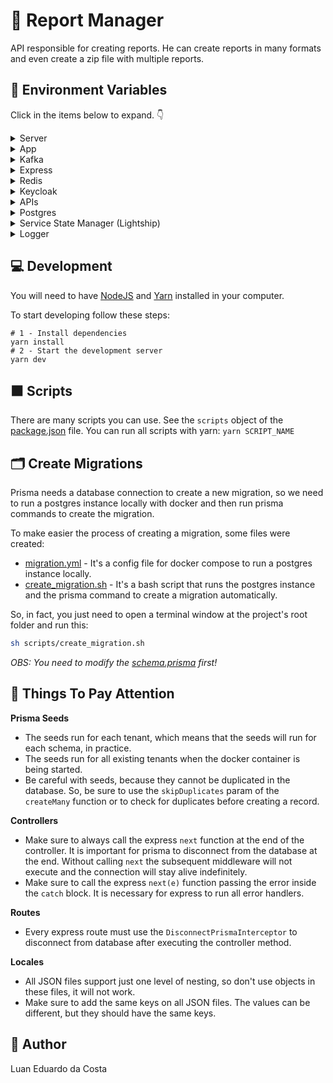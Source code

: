 # :page_with_curl: Report Manager

API responsible for creating reports. He can create reports in many formats and even create a zip file with multiple reports.

## :notebook_with_decorative_cover: Environment Variables

Click in the items below to expand. :point_down:

<details>
  <summary>Server</summary>

| Key         | Type    | Default Value | Env Var                    |
| ----------- | ------- | ------------- | -------------------------- |
| server.port | integer | 3791          | REPORT_MANAGER_SERVER_PORT |

</details>

<details>
  <summary>App</summary>

| Key                      | Type    | Default Value | Env Var                                 | Description                                                          |
| ------------------------ | ------- | ------------- | --------------------------------------- | -------------------------------------------------------------------- |
| app.report.expiration.ms | integer | 0             | REPORT_MANAGER_APP_REPORT_EXPIRATION_MS | Report file expiration in milliseconds. Use 0 to disable expiration. |
| app.report.path          | string  | /reports      | REPORT_MANAGER_APP_REPORT_PATH          | Report file path. Don't put a slash at the end.                      |

</details>

<details>
  <summary>Kafka</summary>

| Key                                         | Type    | Default Value               | Env Var                                                    |
| ------------------------------------------- | ------- | --------------------------- | ---------------------------------------------------------- |
| consumer.client.id                          | string  | ${HOSTNAME:-report-manager} | REPORT_MANAGER_CONSUMER_CLIENT_ID                          |
| consumer.group.id                           | string  | ${HOSTNAME:-report-manager} | REPORT_MANAGER_CONSUMER_GROUP_ID                           |
| consumer.metadata.broker.list               | string  | kafka:9092                  | REPORT_MANAGER_CONSUMER_METADATA_BROKER_LIST               |
| consumer.topic.metadata.refresh.interval.ms | integer | 30000                       | REPORT_MANAGER_CONSUMER_TOPIC_METADATA_REFRESH_INTERVAL_MS |
| topic.auto.offset.reset                     | string  | earliest                    | REPORT_MANAGER_TOPIC_AUTO_OFFSET_RESET                     |
| subscribe.topics.regex.tenants              | string  | ^.+dojot\.tenancy           | REPORT_MANAGER_SUBSCRIBE_TOPICS_REGEX_TENANTS              |

</details>

<details>
  <summary>Express</summary>

| Key                   | Type    | Default Value | Env Var                              |
| --------------------- | ------- | ------------- | ------------------------------------ |
| express.parsing.limit | integer | 256000        | REPORT_MANAGER_EXPRESS_PARSING_LIMIT |

</details>

<details>
  <summary>Redis</summary>

| Key        | Type    | Default Value        | Env Var                   |
| ---------- | ------- | -------------------- | ------------------------- |
| redis.host | string  | report-manager-redis | REPORT_MANAGER_REDIS_HOST |
| redis.port | integer | 6379                 | REPORT_MANAGER_REDIS_PORT |
| redis.db   | integer | 0                    | REPORT_MANAGER_REDIS_DB   |

</details>

<details>
  <summary>Keycloak</summary>

| Key                         | Type   | Default Value                            | Env Var                                    |
| --------------------------- | ------ | ---------------------------------------- | ------------------------------------------ |
| keycloak.url                | string | http://keycloak:8080                     | REPORT_MANAGER_KEYCLOAK_URL                |
| keycloak.tenants.url        | string | http://keycloak-proxy:8081/api/v1/tenant | REPORT_MANAGER_KEYCLOAK_TENANTS_URL        |
| keycloak.client.id          | string | dojot-report-manager                     | REPORT_MANAGER_KEYCLOAK_CLIENT_ID          |
| keycloak.client.secret.file | string | dojot-report-manager                     | REPORT_MANAGER_KEYCLOAK_CLIENT_SECRET_FILE |

</details>

<details>
  <summary>APIs</summary>

| Key            | Type   | Default Value                  | Env Var                       |
| -------------- | ------ | ------------------------------ | ----------------------------- |
| apis.retriever | string | http://influxdb-retriever:4000 | REPORT_MANAGER_APIS_RETRIEVER |
| apis.filemgmt  | string | http://file-mgmt:7000          | REPORT_MANAGER_APIS_FILEMGMT  |

</details>

<details>
  <summary>Postgres</summary>

| Key               | Type    | Default Value  | Env Var                          |
| ----------------- | ------- | -------------- | -------------------------------- |
| postgres.user     | string  | postgres       | REPORT_MANAGER_POSTGRES_USER     |
| postgres.password | string  | postgres       | REPORT_MANAGER_POSTGRES_PASSWORD |
| postgres.host     | string  | postgres       | REPORT_MANAGER_POSTGRES_HOST     |
| postgres.port     | integer | 5432           | REPORT_MANAGER_POSTGRES_PORT     |
| postgres.database | string  | report-manager | REPORT_MANAGER_POSTGRES_DATABASE |

</details>

<details>
  <summary>Service State Manager (Lightship)</summary>

These parameters are passed directly to the SDK ServiceStateManager. Check the [official repository](https://github.com/dojot/dojot-microservice-sdk-js) for more info on the values.

| Key                                 | Default Value | Valid Values | Environment variable                               |
| ----------------------------------- | ------------- | ------------ | -------------------------------------------------- |
| lightship.detect.kubernetes         | false         | boolean      | REPORT_MANAGER_LIGHTSHIP_DETECT_KUBERNETES         |
| lightship.graceful.shutdown.timeout | 60000         | number       | REPORT_MANAGER_LIGHTSHIP_GRACEFUL_SHUTDOWN_TIMEOUT |
| lightship.port                      | 9000          | number       | REPORT_MANAGER_LIGHTSHIP_PORT                      |
| lightship.shutdown.delay            | 5000          | number       | REPORT_MANAGER_LIGHTSHIP_SHUTDOWN_DELAY            |
| lightship.shutdown.handler.timeout  | 5000          | number       | REPORT_MANAGER_LIGHTSHIP_SHUTDOWN_HANDLER_TIMEOUT  |

</details>

<details>
  <summary>Logger</summary>

| Key            | Type   | Default Value | Env Var                       |
| -------------- | ------ | ------------- | ----------------------------- |
| logger.level   | string | debug         | REPORT_MANAGER_LOGGER_LEVEL   |
| logger.verbose | string | true          | REPORT_MANAGER_LOGGER_VERBOSE |

</details>

## :computer: Development

You will need to have [NodeJS](https://nodejs.org/en/) and [Yarn](https://yarnpkg.com/) installed in your computer.

To start developing follow these steps:

```shell
# 1 - Install dependencies
yarn install
# 2 - Start the development server
yarn dev
```

## :black_large_square: Scripts

There are many scripts you can use. See the `scripts` object of the [package.json](package.json) file. You can run all scripts with yarn: `yarn SCRIPT_NAME`

## :card_index_dividers: Create Migrations

Prisma needs a database connection to create a new migration, so we need to run a postgres instance locally with docker and then run prisma commands to create the migration.

To make easier the process of creating a migration, some files were created:

- [migration.yml](docker/migration.yml) - It's a config file for docker compose to run a postgres instance locally.
- [create_migration.sh](scripts/create_migration.sh) - It's a bash script that runs the postgres instance and the prisma command to create a migration automatically.

So, in fact, you just need to open a terminal window at the project's root folder and run this:

```bash
sh scripts/create_migration.sh
```

_OBS: You need to modify the [schema.prisma](prisma/schema.prisma) first!_

## :eyes: Things To Pay Attention

**Prisma Seeds**

- The seeds run for each tenant, which means that the seeds will run for each schema, in practice.
- The seeds run for all existing tenants when the docker container is being started.
- Be careful with seeds, because they cannot be duplicated in the database. So, be sure to use the `skipDuplicates` param of the `createMany` function or to check for duplicates before creating a record.

**Controllers**

- Make sure to always call the express `next` function at the end of the controller. It is important for prisma to disconnect from the database at the end. Without calling `next` the subsequent middleware will not execute and the connection will stay alive indefinitely.
- Make sure to call the express `next(e)` function passing the error inside the `catch` block. It is necessary for express to run all error handlers.

**Routes**

- Every express route must use the `DisconnectPrismaInterceptor` to disconnect from database after executing the controller method.

**Locales**

- All JSON files support just one level of nesting, so don't use objects in these files, it will not work.
- Make sure to add the same keys on all JSON files. The values can be different, but they should have the same keys.

## :man: Author

Luan Eduardo da Costa
